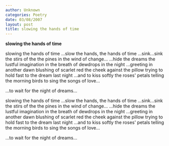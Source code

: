 ```yaml
---
author: Unknown
categories: Poetry
date: 03/08/2007
layout: post
title: slowing the hands of time
---
```


**slowing the hands of time**

slowing the hands of time
...slow the hands,
           the hands
of time
...sink...sink
   the stirs of the
           the pines
   in the wind
   of change...
...hide the dreams
   the lustful
          imagination
in the breath
of dewdrops in
          the night
...greeting in
another dawn
blushing of
         scarlet red
the cheek
against the pillow
trying to hold fast
to
        the dream
last night
...and to kiss softly
        the roses' 
        petals
telling the morning
        birds to sing
the songs of love...

...to wait for
        the night
of dreams...

slowing the hands of time
...slow the hands,
           the hands
of time
...sink...sink
   the stirs of the
           the pines
   in the wind
   of change...
...hide the dreams
   the lustful
          imagination
in the breath
of dewdrops in
          the night
...greeting in
another dawn
blushing of
         scarlet red
the cheek
against the pillow
trying to hold fast
to
        the dream
last night
...and to kiss softly
        the roses' 
        petals
telling the morning
        birds to sing
the songs of love...

...to wait for
        the night
of dreams...
